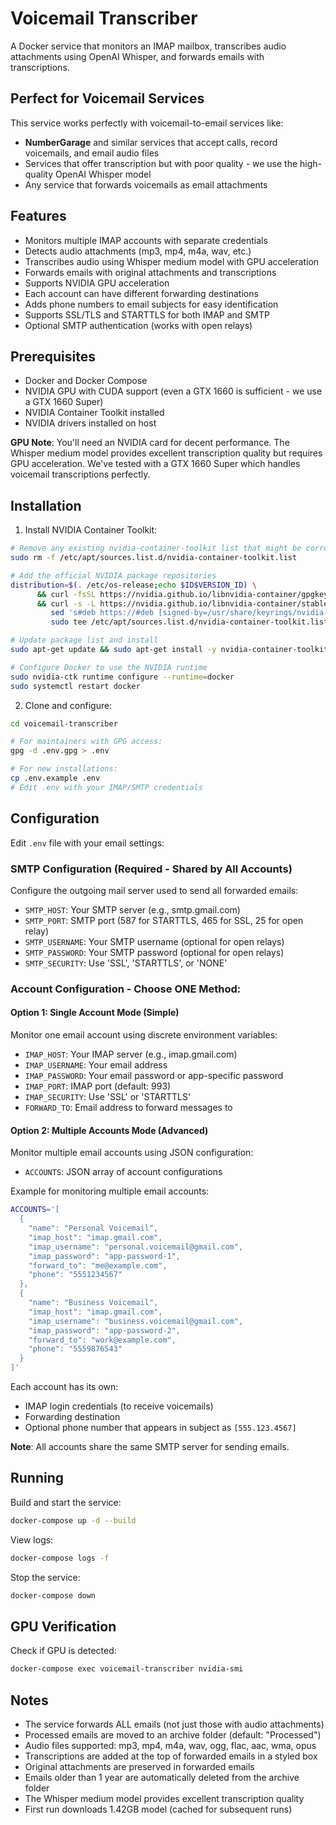 # Voicemail Transcriber

A Docker service that monitors an IMAP mailbox, transcribes audio attachments using OpenAI Whisper, and forwards emails with transcriptions.

## Perfect for Voicemail Services

This service works perfectly with voicemail-to-email services like:
- **NumberGarage** and similar services that accept calls, record voicemails, and email audio files
- Services that offer transcription but with poor quality - we use the high-quality OpenAI Whisper model
- Any service that forwards voicemails as email attachments

## Features

- Monitors multiple IMAP accounts with separate credentials
- Detects audio attachments (mp3, mp4, m4a, wav, etc.)
- Transcribes audio using Whisper medium model with GPU acceleration
- Forwards emails with original attachments and transcriptions
- Supports NVIDIA GPU acceleration
- Each account can have different forwarding destinations
- Adds phone numbers to email subjects for easy identification
- Supports SSL/TLS and STARTTLS for both IMAP and SMTP
- Optional SMTP authentication (works with open relays)

## Prerequisites

- Docker and Docker Compose
- NVIDIA GPU with CUDA support (even a GTX 1660 is sufficient - we use a GTX 1660 Super)
- NVIDIA Container Toolkit installed
- NVIDIA drivers installed on host

**GPU Note**: You'll need an NVIDIA card for decent performance. The Whisper medium model provides excellent transcription quality but requires GPU acceleration. We've tested with a GTX 1660 Super which handles voicemail transcriptions perfectly.

## Installation

1. Install NVIDIA Container Toolkit:
```bash
# Remove any existing nvidia-container-toolkit list that might be corrupted
sudo rm -f /etc/apt/sources.list.d/nvidia-container-toolkit.list

# Add the official NVIDIA package repositories
distribution=$(. /etc/os-release;echo $ID$VERSION_ID) \
      && curl -fsSL https://nvidia.github.io/libnvidia-container/gpgkey | sudo gpg --dearmor -o /usr/share/keyrings/nvidia-container-toolkit-keyring.gpg \
      && curl -s -L https://nvidia.github.io/libnvidia-container/stable/deb/nvidia-container-toolkit.list | \
         sed 's#deb https://#deb [signed-by=/usr/share/keyrings/nvidia-container-toolkit-keyring.gpg] https://#g' | \
         sudo tee /etc/apt/sources.list.d/nvidia-container-toolkit.list

# Update package list and install
sudo apt-get update && sudo apt-get install -y nvidia-container-toolkit

# Configure Docker to use the NVIDIA runtime
sudo nvidia-ctk runtime configure --runtime=docker
sudo systemctl restart docker
```

2. Clone and configure:
```bash
cd voicemail-transcriber

# For maintainers with GPG access:
gpg -d .env.gpg > .env

# For new installations:
cp .env.example .env
# Edit .env with your IMAP/SMTP credentials
```

## Configuration

Edit `.env` file with your email settings:

### SMTP Configuration (Required - Shared by All Accounts)
Configure the outgoing mail server used to send all forwarded emails:
- `SMTP_HOST`: Your SMTP server (e.g., smtp.gmail.com)
- `SMTP_PORT`: SMTP port (587 for STARTTLS, 465 for SSL, 25 for open relay)
- `SMTP_USERNAME`: Your SMTP username (optional for open relays)
- `SMTP_PASSWORD`: Your SMTP password (optional for open relays)
- `SMTP_SECURITY`: Use 'SSL', 'STARTTLS', or 'NONE'

### Account Configuration - Choose ONE Method:

#### Option 1: Single Account Mode (Simple)
Monitor one email account using discrete environment variables:
- `IMAP_HOST`: Your IMAP server (e.g., imap.gmail.com)
- `IMAP_USERNAME`: Your email address
- `IMAP_PASSWORD`: Your email password or app-specific password
- `IMAP_PORT`: IMAP port (default: 993)
- `IMAP_SECURITY`: Use 'SSL' or 'STARTTLS'
- `FORWARD_TO`: Email address to forward messages to

#### Option 2: Multiple Accounts Mode (Advanced)
Monitor multiple email accounts using JSON configuration:
- `ACCOUNTS`: JSON array of account configurations

Example for monitoring multiple email accounts:
```bash
ACCOUNTS='[
  {
    "name": "Personal Voicemail",
    "imap_host": "imap.gmail.com",
    "imap_username": "personal.voicemail@gmail.com",
    "imap_password": "app-password-1",
    "forward_to": "me@example.com",
    "phone": "5551234567"
  },
  {
    "name": "Business Voicemail",
    "imap_host": "imap.gmail.com", 
    "imap_username": "business.voicemail@gmail.com",
    "imap_password": "app-password-2",
    "forward_to": "work@example.com",
    "phone": "5559876543"
  }
]'
```

Each account has its own:
- IMAP login credentials (to receive voicemails)
- Forwarding destination 
- Optional phone number that appears in subject as `[555.123.4567]`

**Note**: All accounts share the same SMTP server for sending emails.

## Running

Build and start the service:
```bash
docker-compose up -d --build
```

View logs:
```bash
docker-compose logs -f
```

Stop the service:
```bash
docker-compose down
```

## GPU Verification

Check if GPU is detected:
```bash
docker-compose exec voicemail-transcriber nvidia-smi
```

## Notes

- The service forwards ALL emails (not just those with audio attachments)
- Processed emails are moved to an archive folder (default: "Processed")
- Audio files supported: mp3, mp4, m4a, wav, ogg, flac, aac, wma, opus
- Transcriptions are added at the top of forwarded emails in a styled box
- Original attachments are preserved in forwarded emails
- Emails older than 1 year are automatically deleted from the archive folder
- The Whisper medium model provides excellent transcription quality
- First run downloads 1.42GB model (cached for subsequent runs)